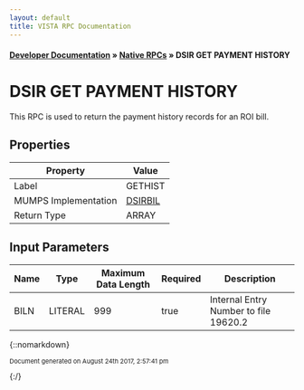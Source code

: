 ```yaml
---
layout: default
title: VISTA RPC Documentation
---
```


#### [Developer Documentation](../index) &#187; [Native RPCs](TableOfContents) &#187; DSIR GET PAYMENT HISTORY<br/>
# DSIR GET PAYMENT HISTORY

This RPC is used to return the payment history records for an ROI bill.

## Properties

Property | Value
--- | ---
Label | GETHIST
MUMPS Implementation | [DSIRBIL](http://code.osehra.org/dox/Routine_DSIRBIL_source.html)
Return Type | ARRAY


## Input Parameters

Name | Type | Maximum Data Length | Required | Description
--- | --- | --- | --- | ---
BILN | LITERAL | 999 | true | Internal Entry Number to file 19620.2



{::nomarkdown} <br/><p style="font-size: 11px">Document generated on August 24th 2017, 2:57:41 pm</p>{:/}